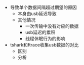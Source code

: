 - 导致单个数据间隔超过期望的原因
	- 本身由usb延迟导致
	- 其他情况
		- 一次传输中没有对应的数据
		- usb延迟的累积
		- 线程休眠行为的影响
- tshark和ftrace收集usb数据的对比
	- 区别
	- 分析